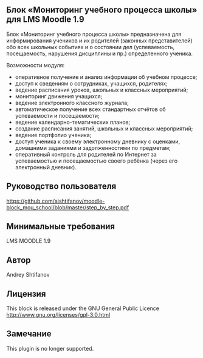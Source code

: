 ## Блок «Мониторинг учебного процесса школы» для LMS Moodle 1.9
Блок «Мониторинг учебного процесса школы» 
предназначена для информирования учеников и их родителей (законных представителей) обо всех школьных событиях и о состоянии дел (успеваемость, посещаемость, нарушения дисциплины и пр.) определенного ученика.

Возможности модуля:

- оперативное получение и анализ информации об учебном процессе; 
- доступ к сведениям о сотрудниках, учащихся, родителях; 
- ведение расписания уроков, школьных и классных мероприятий; 
- мониторинг движения учащихся; 
- ведение электронного классного журнала; 
- автоматическое получение всех стандартных отчётов об успеваемости и посещаемости; 
- ведение календарно-тематических планов; 
- создание расписания занятий, школьных и классных мероприятий; 
- ведение портфолио ученика; 
- доступ ученика к своему электронному дневнику с оценками, домашними заданиями и задолженностями по предметам; 
- оперативный контроль для родителей по Интернет за успеваемостью и посещаемостью своего ребёнка (через его электронный дневник).


## Руководство пользователя
https://github.com/aishtifanov/moodle-block_mou_school/blob/master/step_by_step.pdf

## Минимальные требования
LMS MOODLE 1.9

## Автор
Andrey Shtifanov

## Лицензия
This block is released under the GNU General Public Licence http://www.gnu.org/licenses/gpl-3.0.html

## Замечание
This plugin is no longer supported.
